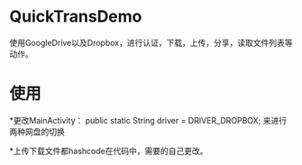 # QuickTransDemo
使用GoogleDrive以及Dropbox，进行认证，下载，上传，分享，读取文件列表等动作。

# 使用
*更改MainActivity：
public static String driver = DRIVER_DROPBOX;
来进行两种网盘的切换

*上传下载文件都hashcode在代码中，需要的自己更改。
